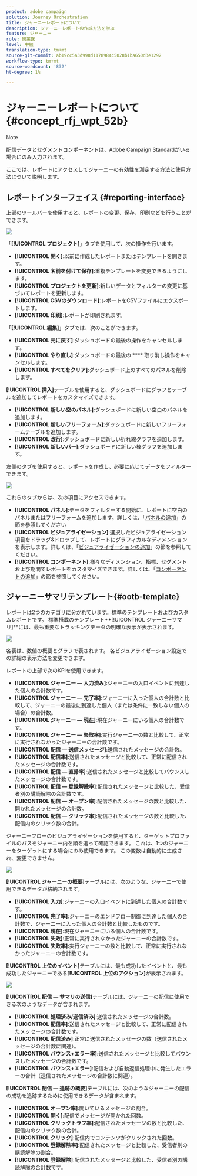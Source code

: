 ```yaml
---
product: adobe campaign
solution: Journey Orchestration
title: ジャーニーレポートについて
description: ジャーニーレポートの作成方法を学ぶ
feature: ジャーニー
role: 開業医
level: 中級
translation-type: tm+mt
source-git-commit: ab19cc5a3d998d1178984c5028b1ba650d3e1292
workflow-type: tm+mt
source-wordcount: '832'
ht-degree: 1%

---
```



# ジャーニーレポートについて {#concept_rfj_wpt_52b}

>[!NOTE]
>
>配信データとセグメントコンポーネントは、Adobe Campaign Standardがいる場合にのみ入力されます。

ここでは、レポートにアクセスしてジャーニーの有効性を測定する方法と使用方法について説明します。

## レポートインターフェイス {#reporting-interface}

上部のツールバーを使用すると、レポートの変更、保存、印刷などを行うことができます。

![](../assets/dynamic_report_toolbar.png)

「**[!UICONTROL プロジェクト]**」タブを使用して、次の操作を行います。

* **[!UICONTROL 開く]**:以前に作成したレポートまたはテンプレートを開きます。
* **[!UICONTROL 名前を付けて保存]**:重複テンプレートを変更できるようにします。
* **[!UICONTROL プロジェクトを更新]**:新しいデータとフィルターの変更に基づいてレポートを更新します。
* **[!UICONTROL CSVのダウンロード]**:レポートをCSVファイルにエクスポートします。
* **[!UICONTROL 印刷]**:レポートが印刷されます。

「**[!UICONTROL 編集]**」タブでは、次のことができます。

* **[!UICONTROL 元に戻す]**:ダッシュボードの最後の操作をキャンセルします。
* **[!UICONTROL やり直し]**:ダッシュボードの最後の **** 取り消し操作をキャンセルします。
* **[!UICONTROL すべてをクリア]**:ダッシュボード上のすべてのパネルを削除します。

**[!UICONTROL 挿入]**&#x200B;テーブルを使用すると、ダッシュボードにグラフとテーブルを追加してレポートをカスタマイズできます。

* **[!UICONTROL 新しい空のパネル]**:ダッシュボードに新しい空白のパネルを追加します。
* **[!UICONTROL 新しいフリーフォーム]**:ダッシュボードに新しいフリーフォームテーブルを追加します。
* **[!UICONTROL 改行]**:ダッシュボードに新しい折れ線グラフを追加します。
* **[!UICONTROL 新しいバー]**:ダッシュボードに新しい棒グラフを追加します。

左側のタブを使用すると、レポートを作成し、必要に応じてデータをフィルターできます。

![](../assets/dynamic_report_interface.png)

これらのタブからは、次の項目にアクセスできます。

* **[!UICONTROL パネル]**:データをフィルターする開始に、レポートに空白のパネルまたはフリーフォームを追加します。詳しくは、「[パネルの追加](../reporting/creating-your-journey-reports.md#adding-panels)」の節を参照してください
* **[!UICONTROL ビジュアライゼーション]**:選択したビジュアライゼーション項目をドラッグ&amp;ドロップして、レポートにグラフィカルなディメンションを表示します。詳しくは、「[ビジュアライゼーションの追加](../reporting/creating-your-journey-reports.md#adding-visualizations)」の節を参照してください。
* **[!UICONTROL コンポーネント]**:様々なディメンション、指標、セグメントおよび期間でレポートをカスタマイズできます。詳しくは、「[コンポーネントの追加](../reporting/creating-your-journey-reports.md#adding-components)」の節を参照してください。

## ジャーニーサマリテンプレート{#ootb-template}

レポートは2つのカテゴリに分かれています。標準のテンプレートおよびカスタムレポートです。
標準搭載のテンプレート**[!UICONTROL ジャーニーサマリ]**&#x200B;には、最も重要なトラッキングデータの明確な表示が表示されます。

![](../assets/dynamic_report_journey_8.png)

各表は、数値の概要とグラフで表されます。 各ビジュアライゼーション設定での詳細の表示方法を変更できます。

レポートの上部で次のKPIを使用できます。

* **[!UICONTROL ジャーニー — 入力済み]**:ジャーニーの入口イベントに到達した個人の合計数です。
* **[!UICONTROL ジャーニー — 完了率]**:ジャーニーに入った個人の合計数と比較して、ジャーニーの最後に到達した個人（または条件に一致しない個人の場合）の合計数。
* **[!UICONTROL ジャーニー — 現在]**:現在ジャーニーにいる個人の合計数です。
* **[!UICONTROL ジャーニー — 失敗率]**:実行ジャーニーの数と比較して、正常に実行されなかったジャーニーの合計数です。
* **[!UICONTROL 配信 — 送信メッセージ]**:送信されたメッセージの合計数。
* **[!UICONTROL 配信率]**:送信されたメッセージと比較して、正常に配信されたメッセージの合計数です。
* **[!UICONTROL 配信 — 直帰率]**:送信されたメッセージと比較してバウンスしたメッセージの合計数です。
* **[!UICONTROL 配信 — 登録解除率]**:配信されたメッセージと比較した、受信者別の購読解除の合計数です。
* **[!UICONTROL 配信 — オープン率]**:配信されたメッセージの数と比較した、開かれたメッセージの合計数。
* **[!UICONTROL 配信 — クリック率]**:配信されたメッセージの数と比較した、配信内のクリック数の合計。

ジャーニーフローのビジュアライゼーションを使用すると、ターゲットプロファイルのパスをジャーニー内を順を追って確認できます。 これは、1つのジャーニーをターゲットにする場合にのみ使用できます。 この変数は自動的に生成され、変更できません。

![](../assets/dynamic_report_journey_10.png)

**[!UICONTROL ジャーニーの概要]**&#x200B;テーブルには、次のような、ジャーニーで使用できるデータが格納されます。

* **[!UICONTROL 入力]**:ジャーニーの入口イベントに到達した個人の合計数です。
* **[!UICONTROL 完了率]**:ジャーニーのエンドフロー制御に到達した個人の合計数で、ジャーニーに入った個人の合計数と比較したものです。
* **[!UICONTROL 現在]**:現在ジャーニーにいる個人の合計数です。
* **[!UICONTROL 失敗]**:正常に実行されなかったジャーニーの合計数です。
* **[!UICONTROL 失敗率]**:実行ジャーニーの数と比較して、正常に実行されなかったジャーニーの合計数です。

**[!UICONTROL 上位のイベント]**&#x200B;テーブルには、最も成功したイベントと、最も成功したジャーニーである&#x200B;**[!UICONTROL 上位のアクション]**&#x200B;が表示されます。

![](../assets/dynamic_report_journey_11.png)

**[!UICONTROL 配信 — サマリの送信]**&#x200B;テーブルには、ジャーニーの配信に使用できる次のようなデータが含まれます。

* **[!UICONTROL 処理済み/送信済み]**:送信されたメッセージの合計数。
* **[!UICONTROL 配信率]**:送信されたメッセージと比較して、正常に配信されたメッセージの合計数です。
* **[!UICONTROL 配信済み]**:正常に送信されたメッセージの数（送信されたメッセージの合計数に関連）。
* **[!UICONTROL バウンス+エラー率]**:送信されたメッセージと比較してバウンスしたメッセージの合計数です。
* **[!UICONTROL バウンス+エラー]**:配信および自動返信処理中に発生したエラーの合計（送信されたメッセージの合計数に関連）。

**[!UICONTROL 配信 — 追跡の概要]**&#x200B;テーブルには、次のようなジャーニーの配信の成功を追跡するために使用できるデータが含まれます。

* **[!UICONTROL オープン率]**:開いているメッセージの割合。
* **[!UICONTROL 開く]**:配信でメッセージが開かれた回数。
* **[!UICONTROL クリックトラフ率]**:配信されたメッセージの数と比較した、配信内のクリック数の合計。
* **[!UICONTROL クリック]**:配信内でコンテンツがクリックされた回数。
* **[!UICONTROL 登録解除率]**:配信されたメッセージと比較した、受信者別の購読解除の割合。
* **[!UICONTROL 登録解除]**:配信されたメッセージと比較した、受信者別の購読解除の合計数です。
